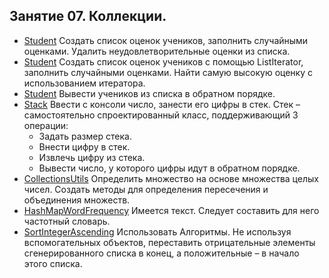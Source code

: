 ## Занятие 07. Коллекции.

* [Student](https://github.com/alexkur80/PVTCourse2020/blob/master/src/com/myproject/lection10/Students.java) Создать список оценок учеников, заполнить случайными оценками. Удалить неудовлетворительные оценки из списка.
* [Student](https://github.com/alexkur80/PVTCourse2020/blob/master/src/com/myproject/lection10/Students.java) Создать список оценок учеников с помощью ListIterator, заполнить случайными оценками. Найти самую высокую оценку с использованием итератора.
* [Student](https://github.com/alexkur80/PVTCourse2020/blob/master/src/com/myproject/lection10/Students.java) Вывести учеников из списка в обратном порядке.
* [Stack](https://github.com/alexkur80/PVTCourse2020/blob/master/src/com/myproject/lection10/Stack.java) Ввести с консоли число, занести его цифры в стек. Стек – самостоятельно спроектированный класс, поддерживающий 3 операции:
    * Задать размер стека.
    * Внести цифру в стек.
    * Извлечь цифру из стека.
    * Вывести число, у которого цифры идут в обратном порядке.
* [CollectionsUtils](https://github.com/alexkur80/PVTCourse2020/blob/master/src/com/myproject/lection10/CollectionsUtils.java) Определить множество на основе множества целых чисел. Создать методы для определения пересечения и объединения множеств.
* [HashMapWordFrequency](https://github.com/alexkur80/PVTCourse2020/blob/master/src/com/myproject/lection10/HashMapWordFrequency.java) Имеется текст. Следует составить для него частотный словарь.
* [SortIntegerAscending](https://github.com/alexkur80/PVTCourse2020/blob/master/src/com/myproject/lection10/SortIntegerAscending.java) Использовать Алгоритмы. Не используя вспомогательных объектов, переставить отрицательные элементы сгенерированного списка в конец, а положительные – в начало этого списка.